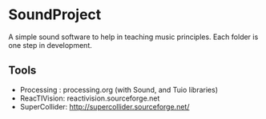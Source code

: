 SoundProject
============

A simple sound software to help in teaching music principles.
Each folder is one step in development.


Tools
-----

- Processing : processing.org (with Sound, and Tuio libraries)
- ReacTIVision: reactivision.sourceforge.net
- SuperCollider: http://supercollider.sourceforge.net/



